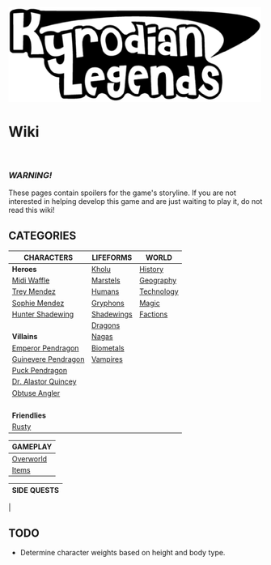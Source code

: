 ![KL Title](img/titleTrans.png)
# Wiki

&nbsp;

### ***WARNING!***
These pages contain spoilers for the game's storyline. If you are not interested in helping develop this game and are just waiting to play it, do not read this wiki!

## CATEGORIES

|CHARACTERS                         |LIFEFORMS                  | WORLD                     |
|-----------------------------------|---------------------------|---------------------------|
|**Heroes**                         |[Kholu](kholu.md)          |[History](history.md)      |
|[Midi Waffle](midi.md)             |[Marstels](marstels.md)    |[Geography](geography.md)  |
|[Trey Mendez](trey.md)             |[Humans](humans.md)        |[Technology](technology.md)|
|[Sophie Mendez](sophie.md)         |[Gryphons](gryphons.md)    |[Magic](magic.md)          |
|[Hunter Shadewing](hunter.md)      |[Shadewings](shadewings.md)|[Factions](factions.md)    |
|&nbsp;                             |[Dragons](dragons.md)      |
|**Villains**                       |[Nagas](nagas.md)          |
|[Emperor Pendragon](pendragon.md)  |[Biometals](biometals.md)  |
|[Guinevere Pendragon](guinevere.md)|[Vampires](vampires.md)    |
|[Puck Pendragon](puck.md)          |
|[Dr. Alastor Quincey](drq.md)      |
|[Obtuse Angler](obtuse.md)         |
|&nbsp;                             |
|**Friendlies**                     |
[Rusty](rusty.md)                   |

|GAMEPLAY                 |
|-------------------------|
|[Overworld](overworld.md)|
|[Items](items.md)        |

|SIDE QUESTS |
|------------|
|

## TODO

* Determine character weights based on height and body type.